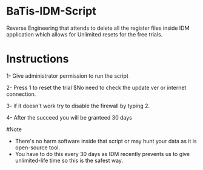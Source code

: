 # BaTis-IDM-Script
Reverse Engineering that attends to delete all the register files inside IDM application which allows for Unlimited resets for the free trials.

# Instructions
1- Give administrator permission to run the script  

2- Press 1 to reset the trial $No need to check the update ver or internet connection.  

3- if it doesn't work try to disable the firewall by typing 2.  

4- After the succeed you will be granteed 30 days  

#Note
- There's no harm software inside that script or may hunt your data as it is open-source tool.
- You have to do this every 30 days as IDM recently prevents us to give unlimited-life time so this is the safest way.
